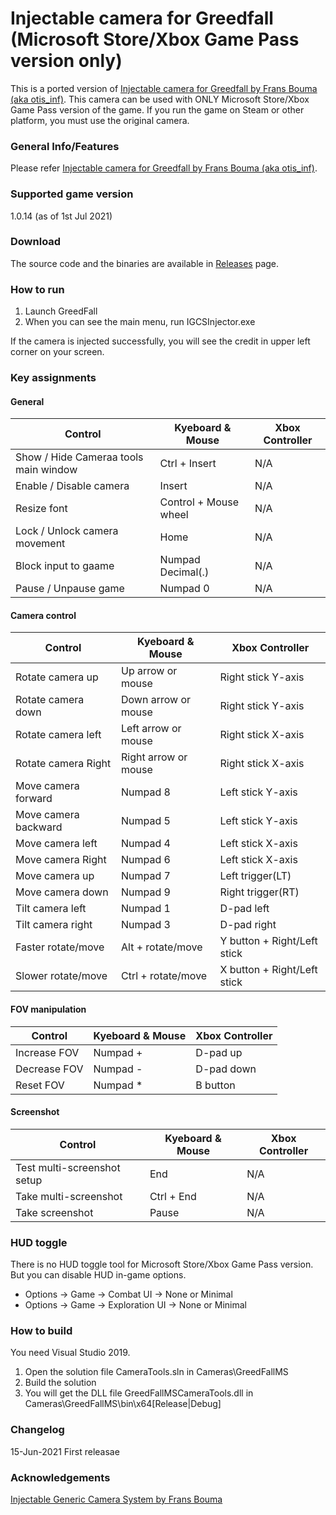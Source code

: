 Injectable camera for Greedfall (Microsoft Store/Xbox Game Pass version only)
============================

This is a ported version of [Injectable camera for Greedfall by Frans Bouma (aka otis_inf)](https://github.com/FransBouma/InjectableGenericCameraSystem/tree/master/Cameras/Greedfall). This camera can be used with ONLY Microsoft Store/Xbox Game Pass version of the game. If you run the game on Steam or other platform, you must use the original camera.

### General Info/Features
Please refer [Injectable camera for Greedfall by Frans Bouma (aka otis_inf)](https://github.com/FransBouma/InjectableGenericCameraSystem/tree/master/Cameras/Greedfall).


### Supported game version
1.0.14 (as of 1st Jul 2021)


### Download
The source code and the binaries are available in [Releases](https://github.com/magni1200s/additionalCamerasForIGCS/releases) page.


### How to run
1. Launch GreedFall
2. When you can see the main menu, run IGCSInjector.exe

If the camera is injected successfully, you will see the credit in upper left corner on your screen.


### Key assignments
#### General
Control | Kyeboard & Mouse | Xbox Controller
------------ | ------------- | -------------
Show / Hide Cameraa tools main window | Ctrl + Insert | N/A
Enable / Disable camera | Insert | N/A
Resize font | Control + Mouse wheel | N/A
Lock / Unlock camera movement | Home | N/A
Block input to gaame | Numpad Decimal(.) | N/A
Pause / Unpause game | Numpad 0 | N/A

#### Camera control
Control | Kyeboard & Mouse | Xbox Controller
------------ | ------------- | -------------
Rotate camera up | Up arrow or mouse | Right stick Y-axis
Rotate camera down  | Down arrow or mouse | Right stick Y-axis
Rotate camera left | Left arrow or mouse | Right stick X-axis
Rotate camera Right  | Right arrow or mouse | Right stick X-axis
Move camera forward | Numpad 8 | Left stick Y-axis
Move camera backward | Numpad 5 | Left stick Y-axis
Move camera left | Numpad 4 | Left stick X-axis
Move camera Right | Numpad 6 | Left stick X-axis
Move camera up | Numpad 7 | Left trigger(LT)
Move camera down | Numpad 9 | Right trigger(RT)
Tilt camera left | Numpad 1 | D-pad left
Tilt camera right | Numpad 3 | D-pad right
Faster rotate/move | Alt + rotate/move | Y button + Right/Left stick
Slower rotate/move | Ctrl + rotate/move | X button + Right/Left stick

#### FOV manipulation
Control | Kyeboard & Mouse | Xbox Controller
------------ | ------------- | -------------
Increase FOV | Numpad + | D-pad up
Decrease FOV | Numpad - | D-pad down
Reset FOV | Numpad * | B button

#### Screenshot
Control | Kyeboard & Mouse | Xbox Controller
------------ | ------------- | -------------
Test multi-screenshot setup | End | N/A
Take multi-screenshot | Ctrl + End | N/A
Take screenshot | Pause | N/A


### HUD toggle
There is no HUD toggle tool for Microsoft Store/Xbox Game Pass version. But you can disable HUD in-game options.
* Options -> Game -> Combat UI -> None or Minimal
* Options -> Game -> Exploration UI -> None or Minimal


### How to build
You need Visual Studio 2019.
1. Open the solution file CameraTools.sln in Cameras\GreedFallMS
2. Build the solution
3. You will get the DLL file GreedFallMSCameraTools.dll in Cameras\GreedFallMS\bin\x64\[Release|Debug]

### Changelog
15-Jun-2021 First releasae


### Acknowledgements
[Injectable Generic Camera System by Frans Bouma](https://github.com/FransBouma/InjectableGenericCameraSystem)
